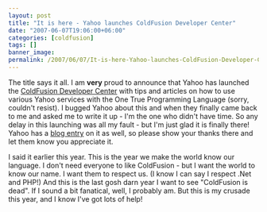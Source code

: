 ```yaml
---
layout: post
title: "It is here - Yahoo launches ColdFusion Developer Center"
date: "2007-06-07T19:06:00+06:00"
categories: [coldfusion]
tags: []
banner_image: 
permalink: /2007/06/07/It-is-here-Yahoo-launches-ColdFusion-Developer-Center
---
```


The title says it all. I am <b>very</b> proud to announce that Yahoo has launched the <a href="http://developer.yahoo.com/coldfusion/">ColdFusion Developer Center</a> with tips and articles on how to use various Yahoo services with the One True Programming Language (sorry, couldn't resist). I bugged Yahoo about this and when they finally came back to me and asked me to write it up - I'm the one who didn't have time. So any delay in this launching was all my fault - but I'm just glad it is finally there! Yahoo has a <a href="http://developer.yahoo.net/blog/archives/2007/06/coldfusion_in_t.html">blog entry</a> on it as well, so please show your thanks there and let them know you appreciate it.

I said it earlier this year. This is the year we make the world know our language. I don't need everyone to like ColdFusion - but I want the world to know our name. I want them to respect us. (I know I can say I respect .Net and PHP!) And this is the last gosh darn year I want to see "ColdFusion is dead". If I sound a bit fanatical, well, I probably am. But this is my crusade this year, and I know I've got lots of help!